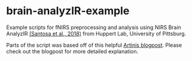 # brain-analyzIR-example
Example scripts for fNIRS preprocessing and analysis using NIRS Brain AnalyzIR [(Santosa et al., 2018)](https://www.mdpi.com/1999-4893/11/5/73) from Huppert Lab, University of Pittsburg.

Parts of the script was based off of this helpful [Artinis blogpost](https://www.artinis.com/blogpost-all/2021/fnirs-analysis-toolbox-series-brain-analyzir). Please check out the blogpost for more detailed explanation.
